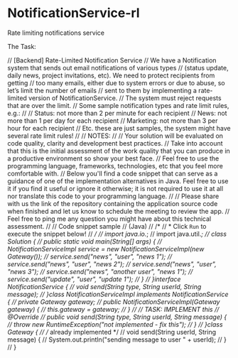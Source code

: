 # NotificationService-rl
Rate limiting notifications service

The Task:

// [Backend] Rate-Limited Notification Service
// We have a Notification system that sends out email notifications of various types
// (status update, daily news, project invitations, etc). We need to protect recipients from getting
// too many emails, either due to system errors or due to abuse, so let’s limit the number of emails
// sent to them by implementing a rate-limited version of NotificationService.
// The system must reject requests that are over the limit.
// Some sample notification types and rate limit rules, e.g.:
//
// Status: not more than 2 per minute for each recipient
// News: not more than 1 per day for each recipient
// Marketing: not more than 3 per hour for each recipient
// Etc. these are just samples, the system might have several rate limit rules!
//
// NOTES:
//
// Your solution will be evaluated on code quality, clarity and development best practices.
// Take into account that this is the initial assessment of the work quality that you can produce in a productive environment so show your best face.
// Feel free to use the programming language, frameworks, technologies, etc that you feel more comfortable with.
// Below you'll find a code snippet that can serve as a guidance of one of the implementation alternatives in Java. Feel free to use it if you find it useful or ignore it otherwise; it is not required to use it at all nor translate this code to your programming language.
//
// Please share with us the link of the repository containing the application source code when finished and let us know to schedule the meeting to review the app.
// Feel free to ping me any question you might have about this technical assessment.
//
// Code snippet sample
// (Java)
// /*
// * Click `Run` to execute the snippet below!
// */
// import java.io.*;
// import java.util.*;
// class Solution {
// public static void main(String[] args) {
// NotificationServiceImpl service = new NotificationServiceImpl(new Gateway());
// service.send("news", "user", "news 1");
// service.send("news", "user", "news 2");
// service.send("news", "user", "news 3");
// service.send("news", "another user", "news 1");
// service.send("update", "user", "update 1");
// }
// }interface NotificationService {
// void send(String type, String userId, String message);
// }class NotificationServiceImpl implements NotificationService {
// private Gateway gateway;
// public NotificationServiceImpl(Gateway gateway) {
// this.gateway = gateway;
// }
// // TASK: IMPLEMENT this
// @Override
// public void send(String type, String userId, String message) {
// throw new RuntimeException("not implemented - fix this");
// }
// }class Gateway {
// /* already implemented */
// void send(String userId, String message) {
// System.out.println("sending message to user " + userId);
// }
// }